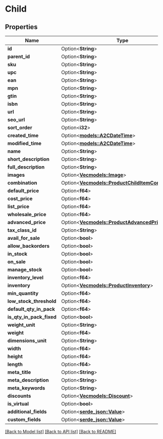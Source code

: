 # Child

## Properties

Name | Type | Description | Notes
------------ | ------------- | ------------- | -------------
**id** | Option<**String**> |  | [optional]
**parent_id** | Option<**String**> |  | [optional]
**sku** | Option<**String**> |  | [optional]
**upc** | Option<**String**> |  | [optional]
**ean** | Option<**String**> |  | [optional]
**mpn** | Option<**String**> |  | [optional]
**gtin** | Option<**String**> |  | [optional]
**isbn** | Option<**String**> |  | [optional]
**url** | Option<**String**> |  | [optional]
**seo_url** | Option<**String**> |  | [optional]
**sort_order** | Option<**i32**> |  | [optional]
**created_time** | Option<[**models::A2CDateTime**](A2CDateTime.md)> |  | [optional]
**modified_time** | Option<[**models::A2CDateTime**](A2CDateTime.md)> |  | [optional]
**name** | Option<**String**> |  | [optional]
**short_description** | Option<**String**> |  | [optional]
**full_description** | Option<**String**> |  | [optional]
**images** | Option<[**Vec<models::Image>**](Image.md)> |  | [optional]
**combination** | Option<[**Vec<models::ProductChildItemCombination>**](Product_ChildItem_Combination.md)> |  | [optional]
**default_price** | Option<**f64**> |  | [optional]
**cost_price** | Option<**f64**> |  | [optional]
**list_price** | Option<**f64**> |  | [optional]
**wholesale_price** | Option<**f64**> |  | [optional]
**advanced_price** | Option<[**Vec<models::ProductAdvancedPrice>**](Product_AdvancedPrice.md)> |  | [optional]
**tax_class_id** | Option<**String**> |  | [optional]
**avail_for_sale** | Option<**bool**> |  | [optional]
**allow_backorders** | Option<**bool**> |  | [optional]
**in_stock** | Option<**bool**> |  | [optional]
**on_sale** | Option<**bool**> |  | [optional]
**manage_stock** | Option<**bool**> |  | [optional]
**inventory_level** | Option<**f64**> |  | [optional]
**inventory** | Option<[**Vec<models::ProductInventory>**](Product_Inventory.md)> |  | [optional]
**min_quantity** | Option<**f64**> |  | [optional]
**low_stock_threshold** | Option<**f64**> |  | [optional]
**default_qty_in_pack** | Option<**f64**> |  | [optional]
**is_qty_in_pack_fixed** | Option<**bool**> |  | [optional]
**weight_unit** | Option<**String**> |  | [optional]
**weight** | Option<**f64**> |  | [optional]
**dimensions_unit** | Option<**String**> |  | [optional]
**width** | Option<**f64**> |  | [optional]
**height** | Option<**f64**> |  | [optional]
**length** | Option<**f64**> |  | [optional]
**meta_title** | Option<**String**> |  | [optional]
**meta_description** | Option<**String**> |  | [optional]
**meta_keywords** | Option<**String**> |  | [optional]
**discounts** | Option<[**Vec<models::Discount>**](Discount.md)> |  | [optional]
**is_virtual** | Option<**bool**> |  | [optional]
**additional_fields** | Option<[**serde_json::Value**](.md)> |  | [optional]
**custom_fields** | Option<[**serde_json::Value**](.md)> |  | [optional]

[[Back to Model list]](../README.md#documentation-for-models) [[Back to API list]](../README.md#documentation-for-api-endpoints) [[Back to README]](../README.md)


